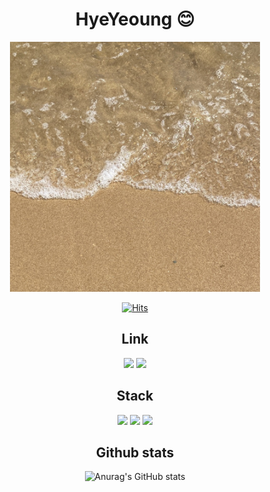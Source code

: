 <div align="center">

# HyeYeoung 😊

<img src="img/2F23D7C2-F55F-4026-8AE7-879EC9DD7AFB_1_105_c.jpeg" width="400" height="400"/>

[![Hits](https://hits.seeyoufarm.com/api/count/incr/badge.svg?url=https%3A%2F%2Fgithub.com%2Fhyeyeoung&count_bg=%231D2094&title_bg=%23000000&icon=&icon_color=%23E7E7E7&title=hits&edge_flat=false)](https://github.com/hyeyeoung)


## Link

<a href="https://thfl9671.tistory.com/" target="_blank"><img src="https://img.shields.io/badge/tistory-000000?style=flat-square&&logo=tistory&logoColor=white"/></a>   <a href="https://www.linkedin.com/in/%ED%98%9C%EC%98%81-%EA%B9%80-95376a294/" target="_blank"><img src="https://img.shields.io/badge/linkedin-0A66C2?style=flat-square&&logo=linkedin&logoColor=white"/></a>   

## Stack

<img src="https://img.shields.io/badge/cplusplus-00599C?style=flat-square&&logo=cplusplus&logoColor=white"/>  <img src="https://img.shields.io/badge/python-3776AB?style=flat-square&&logo=python&logoColor=white"/>  <img src="https://img.shields.io/badge/docker-2496ED?style=flat-square&&logo=docker&logoColor=white"/>


## Github stats

![Anurag's GitHub stats](https://github-readme-stats.vercel.app/api?username=hyeyeoung&hide=stars,contribs&count_private=true&show_icons=true&theme=tokyonight)

</div>
